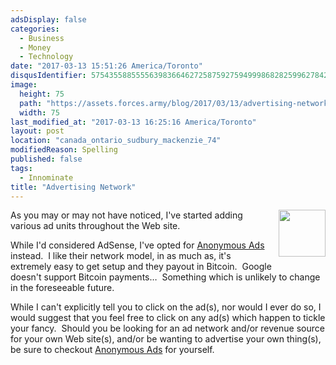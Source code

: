 ```yaml
---
adsDisplay: false
categories:
  - Business
  - Money
  - Technology
date: "2017-03-13 15:51:26 America/Toronto"
disqusIdentifier: 5754355885555639836646272587592759499986828259962784235336689864484584546266322327393686262344657464
image:
  height: 75
  path: "https://assets.forces.army/blog/2017/03/13/advertising-network/hotlink-ok/project-revenue_75x75.png"
  width: 75
last_modified_at: "2017-03-13 16:25:16 America/Toronto"
layout: post
location: "canada_ontario_sudbury_mackenzie_74"
modifiedReason: Spelling
published: false
tags:
  - Innominate
title: "Advertising Network"
---
```


<img
  alt="" height="75" src="{{ site.uri.assets }}/blog/2017/03/13/advertising-network/project-revenue_75x75.png"
  style="border: 0px; float: right; margin-bottom: 10px; margin-left: 10px;" width="75" />
<p>
  As you may or may not have noticed, I've started adding various ad units throughout the Web site.
</p>
<!-- excerptBreak -->
<p>
  While I'd considered AdSense, I've opted for <a href="https://a-ads.com" rel="external nofollow" target="_blank" title="Anonymous Ads">Anonymous Ads</a>
  instead.&nbsp; I like their network model, in as much as, it's extremely easy to get setup and they payout in Bitcoin.&nbsp; Google doesn't support Bitcoin
  payments&hellip;&nbsp; Something which is unlikely to change in the foreseeable future.
</p>
<p>
  While I can't explicitly tell you to click on the ad(s), nor would I ever do so, I would suggest that you feel free to click on any ad(s) which happen to
  tickle your fancy.&nbsp; Should you be looking for an ad network and/or revenue source for your own Web site(s), and/or be wanting to advertise your own
  thing(s), be sure to checkout <a href="https://a-ads.com" rel="external nofollow" target="_blank" title="Anonymous Ads">Anonymous Ads</a> for yourself.
</p>
